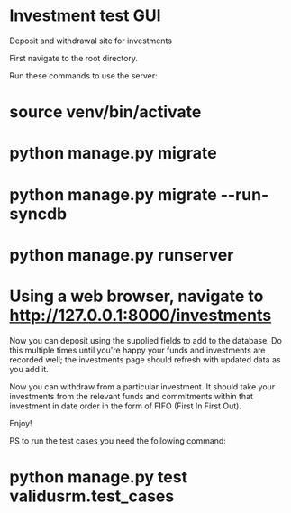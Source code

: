 # Investment test GUI
Deposit and withdrawal site for investments

First navigate to the root directory.

Run these commands to use the server:
# source venv/bin/activate

# python manage.py migrate
# python manage.py migrate --run-syncdb
# python manage.py runserver

# Using a web browser, navigate to http://127.0.0.1:8000/investments
Now you can deposit using the supplied fields to add to the database.
Do this multiple times until you're happy your funds and investments are recorded well; the investments page should refresh with updated data as you add it.

Now you can withdraw from a particular investment.  It should take your investments from the relevant funds and commitments within that investment in date order in 
the form of FIFO (First In First Out).

Enjoy!

PS to run the test cases you need the following command:
# python manage.py test validusrm.test_cases
